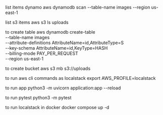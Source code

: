 list items dynamo
aws dynamodb scan --table-name images --region us-east-1

list s3 items
aws s3 ls uploads

to create table
aws dynamodb create-table \
    --table-name images \
    --attribute-definitions AttributeName=id,AttributeType=S \
    --key-schema AttributeName=id,KeyType=HASH \
    --billing-mode PAY_PER_REQUEST \
    --region us-east-1


to create bucket
aws s3 mb s3://uploads

to run aws cli commands as localstack
export AWS_PROFILE=localstack

to run app
python3 -m uvicorn application:app --reload

to run pytest
python3 -m pytest

to run localstack in docker
docker compose up -d
